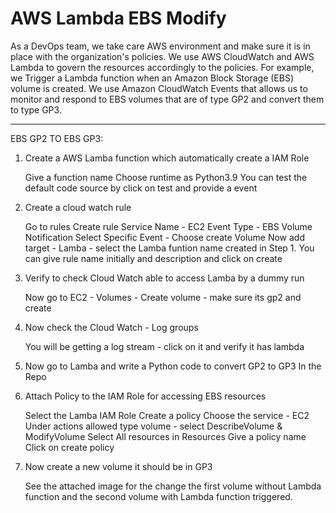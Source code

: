 # AWS Lambda EBS Modify 

As a DevOps team, we take care AWS environment and make sure it is in place with the organization's policies. We use AWS CloudWatch and AWS Lambda to govern the resources accordingly to the policies. For example, we Trigger a Lambda function when an Amazon Block Storage (EBS) volume is created. We use Amazon CloudWatch Events that allows us to monitor and respond to EBS volumes that are of type GP2 and convert them to type GP3.

---
EBS GP2 TO EBS GP3:

1. Create a AWS Lamba function which automatically create a IAM Role

    Give a function name
    Choose runtime as Python3.9
    You can test the default code source by click on test and provide a event


2. Create a cloud watch rule 
    
    Go to rules
    Create rule
    Service Name - EC2
    Event Type - EBS Volume Notification
    Select Specific Event - Choose create Volume
    Now add target - Lamba - select the Lamba funtion name created in Step 1.
    You can give rule name initially and description and click on create 

3. Verify to check Cloud Watch able to access Lamba by a dummy run

    Now go to EC2 - Volumes - Create volume - make sure its gp2 and create

4. Now check the Cloud Watch - Log groups 

    You will be getting a log stream - click on it and verify it has lambda

5. Now go to Lamba and write a Python code to convert GP2 to GP3 In the Repo

6. Attach Policy to the  IAM Role for accessing EBS resources

    Select the Lamba IAM Role
    Create a policy
    Choose the service - EC2
    Under actions allowed type volume - select DescribeVolume & ModifyVolume
    Select All resources in Resources
    Give a policy name 
    Click on create policy  

7. Now create a new volume it should be in GP3

    See the attached image for the change the first volume without Lambda function and the second volume with Lambda function triggered.
